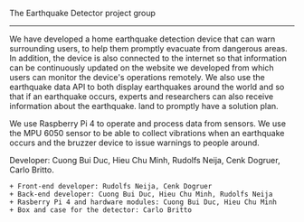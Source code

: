 The Earthquake Detector project group 
***
We have developed a home earthquake detection device that can warn surrounding users, to help them promptly evacuate from dangerous areas. In addition, the device is also connected to the internet so that information can be continuously updated on the website we developed from which users can monitor the device's operations remotely. We also use the earthquake data API to both display earthquakes around the world and so that if an earthquake occurs, experts and researchers can also receive information about the earthquake. land to promptly have a solution plan.

We use Raspberry Pi 4 to operate and process data from sensors. We use the MPU 6050 sensor to be able to collect vibrations when an earthquake occurs and the bruzzer device to issue warnings to people around.

Developer: Cuong Bui Duc, Hieu Chu Minh, Rudolfs Neija, Cenk Dogruer, Carlo Britto.

    + Front-end developer: Rudolfs Neija, Cenk Dogruer
    + Back-end developer: Cuong Bui Duc, Hieu Chu Minh, Rudolfs Neija
    + Rasberry Pi 4 and hardware modules: Cuong Bui Duc, Hieu Chu Minh
    + Box and case for the detector: Carlo Britto

